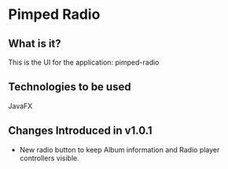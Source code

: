 # Pimped Radio

What is it?
-----------
This is the UI for the application: pimped-radio

Technologies to be used
-----------------------
JavaFX

Changes Introduced in v1.0.1
---------------------------
- New radio button to keep Album information and Radio player controllers visible. 